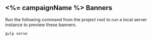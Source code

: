 ## <%= campaignName %> Banners

Run the following command from the project root to run a local server instance to preview these banners.

	gulp serve